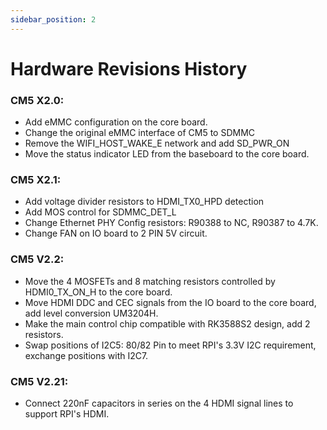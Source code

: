 ```yaml
---
sidebar_position: 2
---
```


# Hardware Revisions History

### CM5 X2.0:

- Add eMMC configuration on the core board.
- Change the original eMMC interface of CM5 to SDMMC
- Remove the WIFI_HOST_WAKE_E network and add SD_PWR_ON
- Move the status indicator LED from the baseboard to the core board.

### CM5 X2.1:

- Add voltage divider resistors to HDMI_TX0_HPD detection
- Add MOS control for SDMMC_DET_L
- Change Ethernet PHY Config resistors: R90388 to NC, R90387 to 4.7K.
- Change FAN on IO board to 2 PIN 5V circuit.

### CM5 V2.2:

- Move the 4 MOSFETs and 8 matching resistors controlled by HDMI0_TX_ON_H to the core board.
- Move HDMI DDC and CEC signals from the IO board to the core board, add level conversion UM3204H.
- Make the main control chip compatible with RK3588S2 design, add 2 resistors.
- Swap positions of I2C5: 80/82 Pin to meet RPI's 3.3V I2C requirement, exchange positions with I2C7.

### CM5 V2.21:

- Connect 220nF capacitors in series on the 4 HDMI signal lines to support RPI's HDMI.
